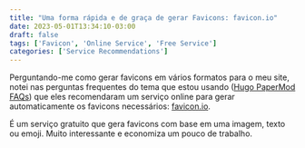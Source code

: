 ```yaml
---
title: "Uma forma rápida e de graça de gerar Favicons: favicon.io"
date: 2023-05-01T13:34:10-03:00
draft: false
tags: ['Favicon', 'Online Service', 'Free Service']
categories: ['Service Recommendations']
---
```


Perguntando-me como gerar favicons em vários formatos para o meu site, notei nas perguntas frequentes do tema que estou usando ([Hugo PaperMod FAQs](https://github.com/adityatelange/hugo-PaperMod/wiki/FAQs#adding-custom-favicons)) que eles recomendaram um serviço online para gerar automaticamente os favicons necessários: [favicon.io](https://favicon.io).

É um serviço gratuito que gera favicons com base em uma imagem, texto ou emoji. Muito interessante e economiza um pouco de trabalho.

